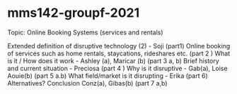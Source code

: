 # mms142-groupf-2021

Topic: Online Booking Systems (services and rentals)

Extended definition of disruptive technology (2) - Soji (part1)
Online booking of services such as home rentals, staycations, rideshares etc. (part 2 ) 
What is it / How does it work - Ashley (a), Maricar (b) (part 3 a, b)
Brief history and current situation - Preciosa (part 4 )
Why is it disruptive - Gab(a), Loise Aouie(b) (part 5 a.b)
What field/market is it disrupting - Erika (part 6)
Alternatives? Conclusion Conz(a), Gibas(b) (part 7 a,b)
